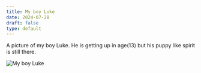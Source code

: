```yaml
---
title: My boy Luke
date: 2024-07-28
draft: false
type: default
---
```

A picture of my boy Luke. He is getting up in age(13) but his puppy like spirit is still there.

<picture>
  <source type="image/avif" srcset="https://res.cloudinary.com/paulapplegate-com/image/upload/f_avif,q_auto/w_50/Luke_dq0ifm.jpg 50w, https://res.cloudinary.com/paulapplegate-com/image/upload/f_avif,q_auto/w_566/Luke_dq0ifm.jpg 566w, https://res.cloudinary.com/paulapplegate-com/image/upload/f_avif,q_auto/w_888/Luke_dq0ifm.jpg 888w, https://res.cloudinary.com/paulapplegate-com/image/upload/f_avif,q_auto/w_943/Luke_dq0ifm.jpg 943w, https://res.cloudinary.com/paulapplegate-com/image/upload/f_avif,q_auto/w_1000/Luke_dq0ifm.jpg 1000w" sizes="(max-width: 1000px) 100vw, 1000px">
  <img src="https://res.cloudinary.com/paulapplegate-com/image/upload/q_auto/w_1000/Luke_dq0ifm.jpg" srcset="https://res.cloudinary.com/paulapplegate-com/image/upload/q_auto/w_50/Luke_dq0ifm.jpg 50w, https://res.cloudinary.com/paulapplegate-com/image/upload/q_auto/w_566/Luke_dq0ifm.jpg 566w, https://res.cloudinary.com/paulapplegate-com/image/upload/q_auto/w_888/Luke_dq0ifm.jpg 888w, https://res.cloudinary.com/paulapplegate-com/image/upload/q_auto/w_943/Luke_dq0ifm.jpg 943w, https://res.cloudinary.com/paulapplegate-com/image/upload/q_auto/w_1000/Luke_dq0ifm.jpg 1000w" sizes="(max-width: 1000px) 100vw, 1000px" alt="My boy Luke">
</picture>
